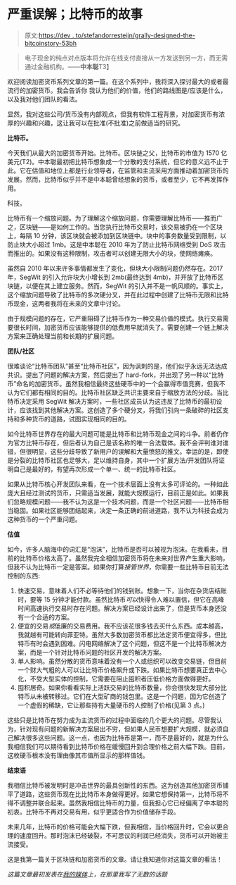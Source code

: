 # 严重误解；比特币的故事

> 原文:[https://dev . to/stefandorresteijn/grally-designed-the-bitcoinstory-53bh](https://dev.to/stefandorresteijn/gravely-misunderstood-the-bitcoinstory-53bh)

> 电子现金的纯点对点版本将允许在线支付直接从一方发送到另一方，而无需通过金融机构。——**中本聪**T3】

欢迎阅读加密货币系列文章的第一篇。在这个系列中，我将深入探讨最大的或者最流行的加密货币。我会告诉你
我认为他们的价值，他们的路线图是/应该是什么，以及我对他们团队的看法。

显然，我对这些公司/货币没有内部观点，但我有软件工程背景，对加密货币有浓厚的兴趣和兴趣，这让我可以在批准(不批准)之前做适当的研究。

**比特币。**

今天我们从最大的加密货币开始。比特币。区块链之父，比特币的市值为 1570 亿美元(T2)。中本聪最初把比特币想象成一个分散的支付系统，但它的意义远不止于此。它在估值和地位上都是行业领导者，在监管和主流采用方面推动着加密货币的发展。然而，比特币似乎并不是中本聪曾经想象的货币，或者至少，它不再发挥作用。

科技。

比特币有一个缩放问题。为了理解这个缩放问题，你需要理解比特币——推而广之，区块链——是如何工作的。当您执行比特币交易时，该交易被扔在一个区块上，每隔 10 分钟，该区块就会被添加到区块链中。块中的事务数量受到限制，以防止块大小超过 1mb。这是中本聪在 2010 年为了防止比特币网络受到 DoS 攻击而推出的。如果没有这种限制，攻击者可以创建无限大小的块，使网络瘫痪。

虽然自 2010 年以来许多事情都发生了变化，但块大小限制问题仍然存在。2017 年，SegWit 的引入允许块大小增长到 2mb(最终达到 4mb)，并开放了比特币区块链，以便在其上建立服务。然而，SegWit 的引入并不是一帆风顺的。事实上，这个缩放问题导致了比特币的多次硬分叉，并在此过程中创建了比特币无限和比特币现金，这两者我将在未来的文章中讨论。

由于规模问题的存在，它严重阻碍了比特币作为一种交易价值的模式。执行交易需要很长时间，加密货币应该能够提供的低费用早就消失了。需要创建一个链上解决方案来正确处理当前和长期的扩展问题。

**团队/社区**

很难谈论“比特币团队”甚至“比特币社区”，因为讽刺的是，他们似乎永远无法达成共识。提出了问题的解决方案，然后提出了 hard-fork，并出现了另一种以“比特币”命名的加密货币。虽然我相信最终这些硬币中的一个会赢得市值竞赛，但我不认为它们都有相同的目的。比特币社区缺乏共识主要来自于缩放方法的分歧。当比特币决定采用 SegWit 解决方案时，一些社区成员认为这违反了比特币的最初设计，应该找到其他解决方案。这创造了多个硬分叉，将我们引向一条破碎的社区支持和多种货币的道路，试图实现相同的目的。

如今比特币世界存在的最大问题可能是比特币和比特币现金之间的斗争。前者仍作为官方比特币存在，但后者认为自己是该名称的唯一合法载体。我不会评判谁对谁错，但很明显，这些分歧导致了新用户的误解和大量愤怒的推文。幸运的是，即使是分裂的比特币社区也足够大，足以维持自身，其中一个扩展方法/开发团队将证明自己是最好的，有望再次形成一个单一、统一的比特币社区。

如果从比特币核心开发团队来看，在一个技术层面上没有太多可评论的。一种如此庞大且经过测试的货币，只需适当发展，就能大规模运行，目前正是如此。如果我们忽略规模问题——我不认为这是一个技术问题，而是一个社区问题——比特币相当稳固。如果社区能够团结起来，决定一条正确的前进道路，我不认为科技会成为这种货币的一个严重问题。

**估值**

如今，许多人脑海中的词汇是“泡沫”，比特币是否可以被视为泡沫。在我看来，目前的比特币价格太高了。虽然我完全相信加密货币将在未来对世界产生重大影响，但我不认为比特币一定是答案。如果你打算*接管世界*，你需要一些比特币目前无法控制的东西:

1.  快速交易，意味着人们不必等待他们的钱到账。想象一下，当你在杂货店结账时，要等 15 分钟才能付款。虽然比特币*可以*快得令人难以置信，但它在高峰时间高速执行交易时存在问题。解决方案已经设计出来了，但是货币本身还没有一个合适的方案。
2.  便宜的交易*或*低廉的交易费用。我不应该花很多钱去买什么东西。成本越高，我就越有可能转向菲亚特。虽然大多数加密货币都比法定货币便宜得多，但比特币有时会遇到困难。闪电网络解决了这个问题，但这不是一个比特币解决方案，而是一个针对比特币问题的社区开发的解决方案。
3.  单人影响。虽然分散的货币意味着没有一个人或组织可以改变交易链，但目前一个财大气粗的人可以让比特币价格飙升或下跌。如果比特币想要真正去中心化，不受大型实体的控制，它需要在阻止囤积者压低价格方面做得更好。
4.  囤积居奇。如果你看看实际上活跃交易的比特币数量，你会很快发现大部分比特币从未被转移过。它们在大型矿商的钱包里。这是一个问题，因为它创造了一个虚假的稀缺，它让那些持有大量硬币的人控制了价格(见第 3 点。)

这些只是比特币在努力成为主流货币的过程中面临的几个更大的问题。尽管我认为，针对现有问题的新解决方案层出不穷，但如果人民币想要扩大规模，就必须自己解决很多这些问题。这一点，也因为比特币是第一，而不是最好的，就是为什么我相信我们可以期待看到比特币价格在缓慢回升到合理价格之前大幅下跌。目前，这枚硬币根本没有理由像其市值所显示的那样值钱。

**结束语**

我相信比特币被发明时是冲击世界的最具创新性的东西。这为创造其他加密货币铺平了道路，这些货币现在比比特币本身做得更好。如果它想保持第一，比特币将不得不调整并联合起来。虽然我相信比特币的力量，但我担心它已经偏离了中本聪的初衷。比特币不再对交易有用，似乎更适合作为价值储存手段。

未来几年，比特币的价格可能会大幅下跌，但我相信，当价格回升时，它会以更合理的速度回升。那时泡沫已经破裂，不可思议的利润已经消失，货币可以开始被主流接受。

这是我第一篇关于区块链和加密货币的文章。请让我知道你对这篇文章的看法！

*这篇文章最初发表在[我的媒体](https://medium.com/@stefandorresteijn/gravely-misunderstood-the-bitcoin-story-923c2877273a)上，在那里我写了无数的话题*